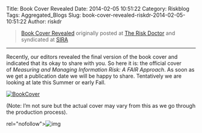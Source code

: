 Title: Book Cover Revealed
Date: 2014-02-05 10:51:22
Category: Riskblog
Tags: Aggregated_Blogs
Slug: book-cover-revealed-riskdr-2014-02-05-10:51:22
Author: riskdr

>[Book Cover Revealed](http://riskdr.com/2014/02/05/book-cover-revealed/) originally posted at [The Risk Doctor](http://riskdr.com) and syndicated at [SIRA](http://societyinforisk.org)
***
Recently, our editors revealed the final version of the book cover and indicated that its okay to share with you. So here it is: the official cover of *Measuring and Managing Information Risk: A FAIR Approach*. As soon as we get a publication date we will be happy to share. Tentatively we are looking at late this Summer or early Fall.

[![BookCover](http://riskdr.files.wordpress.com/2014/01/bookcover.png?w=620)](http://riskdr.files.wordpress.com/2014/01/bookcover.png)

(Note: I’m not sure but the actual cover may vary from this as we go through the production process).

rel="nofollow"\>![img](/images/blank.png%20/></a>%20<img%20alt=)


